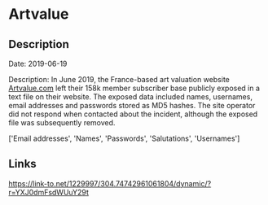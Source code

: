 # Artvalue

## Description

Date: 2019-06-19

Description:
In June 2019, the France-based art valuation website <a href="http://artvalue.com/" target="_blank" rel="noopener">Artvalue.com</a> left their 158k member subscriber base publicly exposed in a text file on their website. The exposed data included names, usernames, email addresses and passwords stored as MD5 hashes. The site operator did not respond when contacted about the incident, although the exposed file was subsequently removed.


['Email addresses', 'Names', 'Passwords', 'Salutations', 'Usernames']

## Links

https://link-to.net/1229997/304.74742961061804/dynamic/?r=YXJ0dmFsdWUuY29t